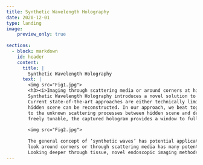```yaml
---
title: Synthetic Wavelength Holography
date: 2020-12-01
type: landing
image:
    preview_only: true
    
sections:
  - block: markdown
    id: header
    content:
      title: |
        Synthetic Wavelength Holography
      text: |
        <img src="Fig1.jpg">
        <h3><i>Imaging through scattering media or around corners at high resolution</i></h3>
        Synthetic Wavelength Holography introduces a novel solution to image through scattering media, or around the corner at the physical space bandwidth limit. 
        Current state-of-the-art approaches are either technically limited by the low spatial and temporal resolution of time-of-flight detectors, or by a very narrow viewing angle in which the 
        hidden scene can be reconstructed. In our approach, we beat together light at two closely spaced optical frequencies to produce a low frequency 'synthetic wave’ (beat wave), largely immune 
        to the unknown scattering processes between hidden scene and detector. A ‘synthetic hologram’ of the hidden scene can be acquired within milliseconds. Since the ‘synthetic wavelength’ is 
        freely tunable, the captured hologram provides a window to fully reconstruct the three-dimensional light field of the hidden scene at the best possible resolution.
        
        <img src="Fig2.jpg">
        
        The general concept of ‘synthetic waves’ has potential applications at many different scales and wavebands, including radar, ultrasound, or X-ray. In the optical waveband the ability to 
        look around corners or through scattering media has many potential applications in medicine, naval sciences, earth, and planetary sciences as well as automotive sensing and material sciences. 
        Looking deeper through tissue, novel endoscopic imaging methods, or imaging through dense fog or atmospheric turbulences are just a few potential applications.  
---
```


